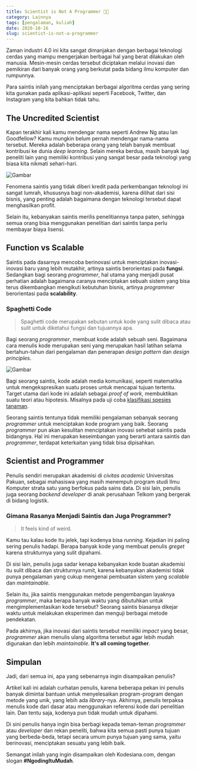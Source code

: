 ```yaml
---
title: Scientist is Not A Programmer 👨‍💻
category: Lainnya
tags: [pengalaman, kuliah]
date: 2020-10-16
slug: scientist-is-not-a-programmer
---
```


Zaman industri 4.0 ini kita sangat dimanjakan dengan berbagai teknologi cerdas yang mampu mengerjakan berbagai hal yang
berat dilakukan oleh manusia. Mesin-mesin cerdas tersebut diciptakan melalui inovasi dan pemikiran dari banyak orang
yang berkutat pada bidang ilmu komputer dan rumpunnya.

Para saintis inilah yang menciptakan berbagai algoritma cerdas yang sering kita gunakan pada aplikasi-aplikasi seperti
Facebook, Twitter, dan Instagram yang kita bahkan tidak tahu.

## The Uncredited Scientist

Kapan terakhir kali kamu mendengar nama seperti Andrew Ng atau Ian Goodfellow? Kamu mungkin belum pernah mendengar
nama-nama tersebut. Mereka adalah beberapa orang yang telah banyak membuat kontribusi ke dunia *deep learning*. Selain
mereka berdua, masih banyak lagi peneliti lain yang memiliki kontribusi yang sangat besar pada teknologi yang biasa kita
nikmati sehari-hari.

![Gambar](https://source.unsplash.com/vGA1ei1yxos/1200x657)

Fenomena saintis yang tidak diberi kredit pada perkembangan teknologi ini sangat lumrah, khususnya bagi non-akademisi,
karena dilihat dari sisi bisnis, yang penting adalah bagaimana dengan teknologi tersebut dapat menghasilkan profit.

Selain itu, kebanyakan saintis merilis penelitiannya tanpa paten, sehingga semua orang bisa menggunakan penelitian dari
saintis tanpa perlu membayar biaya lisensi.

## Function vs Scalable

Saintis pada dasarnya mencoba berinovasi untuk menciptakan inovasi-inovasi baru yang lebih mutakhir, artinya saintis
berorientasi pada **fungsi**. Sedangkan bagi seorang *programmer*, hal utama yang menjadi pusat perhatian adalah
bagaimana caranya menciptakan sebuah sistem yang bisa terus dikembangkan mengikuti kebutuhan bisnis, artinya
*programmer* berorientasi pada **scalability**.

### Spaghetti Code

> Spaghetti code merupakan sebutan untuk kode yang sulit dibaca atau sulit untuk diketahui fungsi dan tujuannya apa.

Bagi seorang *programmer*, membuat kode adalah sebuah seni. Bagaimana cara menulis kode merupakan seni yang merupakan
hasil latihan selama bertahun-tahun dari pengalaman dan penerapan *design pattern* dan *design principles*.

![Gambar](https://source.unsplash.com/cvBBO4PzWPg/1200x657)

Bagi seorang saintis, kode adalah media komunikasi, seperti matematika untuk mengekspresikan suatu proses untuk mencapai
tujuan tertentu. Target utama dari kode ini adalah sebagai *proof of work*, membuktikan suatu teori atau hipotesis.
Misalnya pada uji coba
[klasifikasi spesies tanaman](https://kodesiana.com/post/klasifikasi-bunga-iris-menggunakan-knn-python/).

Seorang saintis tentunya tidak memiliki pengalaman sebanyak seorang *programmer* untuk menciptakan kode program yang
baik. Seorang *programmer* pun akan kesulitan menciptakan inovasi sehebat saintis pada bidangnya. Hal ini merupakan
keseimbangan yang berarti antara saintis dan *programmer*, terdapat keterkaitan yang tidak bisa dipisahkan.

## Scientist and Programmer

Penulis sendiri merupakan akademisi di *civitas academic* Universitas Pakuan, sebagai mahasiswa yang masih menempuh
program studi Ilmu Komputer strata satu yang berfokus pada sains data. Di sisi lain, penulis juga seorang *backend
developer* di anak perusahaan Telkom yang bergerak di bidang logistik.

### Gimana Rasanya Menjadi Saintis dan Juga Programmer?

> It feels kind of weird.

Kamu tau kalau kode itu jelek, tapi kodenya bisa *running*. Kejadian ini paling sering penulis hadapi. Berapa banyak
kode yang membuat penulis *greget* karena strukturnya yang sulit dipahami.

Di sisi lain, penulis juga sadar kenapa kebanyakan kode buatan akademisi itu sulit dibaca dan strukturnya rumit, karena
kebanyakan akademisi tidak punya pengalaman yang cukup mengenai pembuatan sistem yang *scalable* dan *maintainable*.

Selain itu, jika saintis menggunakan metode pengembangan layaknya *programmer*, maka berapa banyak waktu yang dibutuhkan
untuk mengimplementasikan kode tersebut? Seorang saintis biasanya dikejar waktu untuk melakukan eksperimen dan menguji
berbagai metode pendekatan.

Pada akhirnya, jika inovasi dari saintis tersebut memiliki *impact* yang besar, *programmer* akan menulis ulang
algoritma tersebut agar lebih mudah digunakan dan lebih *maintainable*. **It's all coming together**.

## Simpulan

Jadi, dari semua ini, apa yang sebenarnya ingin disampaikan penulis?

Artikel kali ini adalah curhatan penulis, karena beberapa pekan ini penulis banyak dimintai bantuan untuk menyelesaikan
program-program dengan metode yang unik, yang lebih ada *library*\-nya. Akhirnya, penulis terpaksa menulis kode dari
dasar atau menggunakan referensi kode dari penelitian lain. Dan tentu saja, kodenya pun tidak mudah untuk dipahami.

Di sini penulis hanya ingin bisa berbagi kepada teman-teman *programmer* atau *developer* dan rekan peneliti, bahwa kita
semua pasti punya tujuan yang berbeda-beda, tetapi secara umum punya tujuan yang sama, yaitu berinovasi, menciptakan
sesuatu yang lebih baik.

Semangat inilah yang ingin disampaikan oleh Kodesiana.com, dengan slogan **#NgodingItuMudah**.
